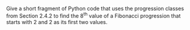 Give a short fragment of Python code that uses the progression classes
from Section 2.4.2 to find the 8<sup>th</sup> value of a Fibonacci
progression that starts with 2 and 2 as its first two values.